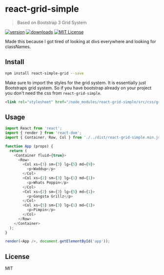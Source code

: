 # react-grid-simple
> Based on Bootstrap 3 Grid System

[![version](https://img.shields.io/npm/v/react-grid-simple.svg?style=flat-square)](http://npm.im/react-grid-simple)
[![downloads](https://img.shields.io/npm/dm/react-grid-simple.svg?style=flat-square)](http://npm-stat.com/charts.html?package=react-grid-simple&from=2016-06-13)
[![MIT License](https://img.shields.io/npm/l/react-grid-simple.svg?style=flat-square)](http://opensource.org/licenses/MIT)

Made this because I got tired of looking at divs everywhere and looking for classNames.

## Install
```bash
npm install react-simple-grid --save
```

Make sure to import the styles for the grid system. It is essentially just Bootstraps grid system.
So if you have bootstrap already on your project you don't need the css from `react-grid-simple`.
```html
<link rel="stylesheet" href="/node_modules/react-grid-simple/src/css/grid.min.css">
```
## Usage
```js
import React from 'react';
import { render } from 'react-dom';
import { Container, Row, Col } from './../dist/react-grid-simple.min.js';

function App (props) {
  return (
    <Container fluid={true}>
      <Row>
        <Col xs={3} sm={3} lg={5} md={9}>
          <p>Waddup</p>
        </Col>
        <Col xs={2} sm={3} lg={1} md={1}>
          <p>Whats Poppin</p>
        </Col>
        <Col xs={2} sm={3} lg={5} md={1}>
          <p>Gangsta Grillz</p>
        </Col>
        <Col xs={5} sm={3} lg={1} md={1}>
          <p>Pimpin</p>
        </Col>
      </Row>
    </Container>
  );
}

render(<App />, document.getElementById('app'));
```

## License
MIT
